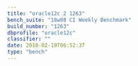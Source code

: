 ```yaml
---
title: "oracle12c 2 1263"
bench_suite: "18w08 CI Weekly Benchmark"
build_number: "1263"
dbprofile: "oracle12c"
classifier: ""
date: 2018-02-19T06:52:37
type: "bench"
---
```

